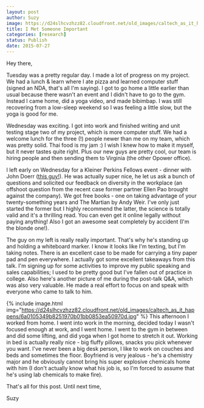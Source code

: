 ```yaml
---
layout: post
author: Suzy
image: https://d24slhcvzhzz82.cloudfront.net/old_images/caltech_as_it_happens/6a0105349b8251970b01b7c7afd3b6970b.jpg
title: I Met Someone Important
categories: [research]
status: Publish
date: 2015-07-27
---
```



Hey there,

Tuesday was a pretty regular day. I made a lot of progress on my project. We had a lunch &amp; learn where I ate pizza and learned computer stuff (signed an NDA, that's all I'm saying). I got to go home a little earlier than usual because there wasn't an event and I didn't have to go to the gym. Instead I came home, did a yoga video, and made bibimbap. I was still recovering from a low-sleep weekend so I was feeling a little slow, but the yoga is good for me.

Wednesday was exciting. I got into work and finished writing and unit testing stage two of my project, which is more computer stuff. We had a welcome lunch for the three (!) people newer than me on my team, which was pretty solid. Thai food is my jam :) I wish I knew how to make it myself, but it never tastes quite right. Plus our new guys are pretty cool, our team is hiring people and then sending them to Virginia (the other Opower office).

I left early on Wednesday for a Kleiner Perkins Fellows event - dinner with John Doerr (<a href="https://lmgtfy.com/?q=john+doerr" target="_self" title="John Doerr">this guy!</a>). He was actually super nice, he let us ask a bunch of questions and solicited our feedback on diversity in the workplace (an offshoot question from the recent case former partner Ellen Pao brought against the company). We got free books - one on taking advantage of your twenty-something years and The Martian by Andy Weir. I've only just started the former but I highly recommend the latter, the science is totally valid and it's a thrilling read. You can even get it online legally without paying anything! Also I got an awesome seat completely by accident (I'm the blonde one!).

The guy on my left is really really important. That's why he's standing up and holding a whiteboard marker. I know it looks like I'm texting, but I'm taking notes. There is an excellent case to be made for carrying a tiny paper pad and pen everywhere. I actually got some excellent takeaways from this talk. I'm signing up for some activities to improve my public speaking and sales capabilities; I used to be pretty good but I've fallen out of practice in college. Also here's another picture of me during the post-talk Q&amp;A, which was also very valuable. He made a real effort to focus on and speak with everyone who came to talk to him.


{% include image.html img="https://d24slhcvzhzz82.cloudfront.net/old_images/caltech_as_it_happens/6a0105349b8251970b01bb0853ea50970d.jpg" %}
This afternoon I worked from home. I went into work in the morning, decided today I wasn't focused enough at work, and I went home. I went to the gym in between and did some lifting, and did yoga when I got home to stretch it out. Working in bed is actually really nice - big fluffy pillows, snacks you pick whenever you want. I've never been a big desk person, I like to work on couches and beds and sometimes the floor. Boyfriend is very jealous - he's a chemistry major and he obviously cannot bring his super explosive chemicals home with him (I don't actually know what his job is, so I'm forced to assume that he's using lab chemicals to make fire).

That's all for this post. Until next time,

Suzy

